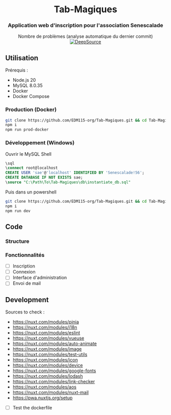 <center>

# Tab-Magiques

### Application web d'inscription pour l'association Senescalade

Nombre de problèmes (analyse automatique du dernier commit) [![DeepSource](https://app.deepsource.com/gh/EDM115-org/Tab-Magiques.svg/?label=active+issues&show_trend=true&token=WF6hxNEht95_hyiFpZdVK2h6)](https://app.deepsource.com/gh/EDM115-org/Tab-Magiques/)

</center>

## Utilisation

Prérequis :

- Node.js 20
- MySQL 8.0.35
- Docker
- Docker Compose

### Production (Docker)

```bash
git clone https://github.com/EDM115-org/Tab-Magiques.git && cd Tab-Magiques
npm i
npm run prod-docker
```

### Développement (Windows)

Ouvrir le MySQL Shell

```sql
\sql
\connect root@localhost
CREATE USER 'sae'@'localhost' IDENTIFIED BY 'Senescalade!56';
CREATE DATABASE IF NOT EXISTS sae;
\source "C:\Path\To\Tab-Magiques\db\instantiate_db.sql"
```

Puis dans un powershell

```bash
git clone https://github.com/EDM115-org/Tab-Magiques.git && cd Tab-Magiques
npm i
npm run dev
```

## Code

### Structure

### Fonctionnalités

- [ ] Inscription
- [ ] Connexion
- [ ] Interface d'administration
- [ ] Envoi de mail

## Development

Sources to check :

- https://nuxt.com/modules/pinia
- https://nuxt.com/modules/i18n
- https://nuxt.com/modules/eslint
- https://nuxt.com/modules/vueuse
- https://nuxt.com/modules/auto-animate
- https://nuxt.com/modules/image
- https://nuxt.com/modules/test-utils
- https://nuxt.com/modules/icon
- https://nuxt.com/modules/device
- https://nuxt.com/modules/google-fonts
- https://nuxt.com/modules/lodash
- https://nuxt.com/modules/link-checker
- https://nuxt.com/modules/aos
- https://nuxt.com/modules/nuxt-mail
- https://pwa.nuxtjs.org/setup

- [ ] Test the dockerfile
